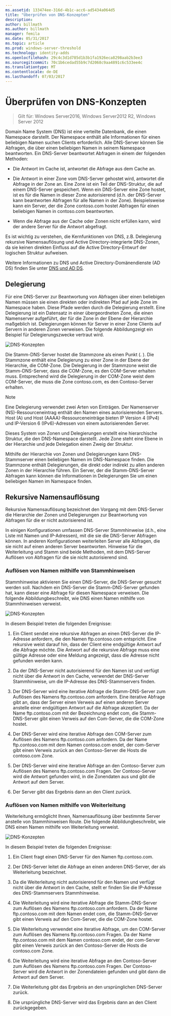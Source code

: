 ```yaml
---
ms.assetid: 133474ee-316d-4b1c-acc6-ad5434a064d5
title: "Überprüfen von DNS-Konzepten"
description: 
author: billmath
ms.author: billmath
manager: femila
ms.date: 05/31/2017
ms.topic: article
ms.prod: windows-server-threshold
ms.technology: identity-adds
ms.openlocfilehash: 29c4c3d1d785d1b3b1fa1926eca8298aab2b3ee3
ms.sourcegitcommit: 70c1b6cedad55b9c7d2068c9aa4891c6c533ee4c
ms.translationtype: MT
ms.contentlocale: de-DE
ms.lasthandoff: 07/03/2017
---
```

# <a name="reviewing-dns-concepts"></a>Überprüfen von DNS-Konzepten

>Gilt für: Windows Server2016, Windows Server2012 R2, Windows Server 2012

Domain Name System (DNS) ist eine verteilte Datenbank, die einen Namespace darstellt. Der Namespace enthält alle Informationen für einen beliebigen Namen suchen Clients erforderlich. Alle DNS-Server können Sie Abfragen, die über einen beliebigen Namen in seinem Namespace beantworten. Ein DNS-Server beantwortet Abfragen in einem der folgenden Methoden:  
  
-   Die Antwort im Cache ist, antwortet die Abfrage aus dem Cache an.  
  
-   Die Antwort in einer Zone vom DNS-Server gehostet wird, antwortet die Abfrage in der Zone an. Eine Zone ist ein Teil der DNS-Struktur, die auf einem DNS-Server gespeichert. Wenn ein DNS-Server eine Zone hostet, ist es für die Namen in dieser Zone autorisierend (d.h. der DNS-Server kann beantworten Abfragen für alle Namen in der Zone). Beispielsweise kann ein Server, der die Zone contoso.com hostet Abfragen für einen beliebigen Namen in contoso.com beantworten.  
  
-   Wenn die Abfrage aus der Cache oder Zonen nicht erfüllen kann, wird der andere Server für die Antwort abgefragt.  
  
Es ist wichtig zu verstehen, die Kernfunktionen von DNS, z.B. Delegierung rekursive Namensauflösung und Active Directory-integrierte DNS-Zonen, da sie keinen direkten Einfluss auf die Active Directory-Entwurf der logischen Struktur aufweisen.  
  
Weitere Informationen zu DNS und Active Directory-Domänendienste (AD DS) finden Sie unter [DNS und AD DS](../../ad-ds/plan/DNS-and-AD-DS.md).  
  
## <a name="delegation"></a>Delegierung  
Für eine DNS-Server zur Beantwortung von Abfragen über einen beliebigen Namen müssen sie einen direkten oder indirekten Pfad auf jede Zone im Namespace haben. Diese Pfade werden durch die Delegierung erstellt. Eine Delegierung ist ein Datensatz in einer übergeordneten Zone, die einen Namenserver aufgeführt, der für die Zone in der Ebene der Hierarchie maßgeblich ist. Delegierungen können für Server in einer Zone Clients auf Servern in anderen Zonen verweisen. Die folgende Abbildungzeigt ein Beispiel für Delegierungszwecke vertraut wird.  
  
![DNS-Konzepten](../../media/Reviewing-DNS-Concepts/0c24b576-d41a-4e5d-ad3d-6be81e095835.gif)  
  
Die Stamm-DNS-Server hostet die Stammzone als einen Punkt (. ). Die Stammzone enthält eine Delegierung zu einer Zone in der Ebene der Hierarchie, die COM-Zone. Die Delegierung in der Stammzone weist die Stamm-DNS-Server, dass die COM-Zone, es den COM-Server erhalten muss. Entsprechend wird die Delegierung in der COM-Zone weist dem COM-Server, die muss die Zone contoso.com, es den Contoso-Server erhalten.  
  
> [!NOTE]  
> Eine Delegierung verwendet zwei Arten von Einträgen. Der Namenserver (NS)-Ressourceneintrag enthält den Namen eines autorisierenden Servers. Host (A) und Host (AAAA)-Ressourceneinträge bieten IP Version 4 (IPv4) und IP-Version 6 (IPv6)-Adressen von einem autorisierenden Server.  
  
Dieses System von Zonen und Delegierungen erstellt eine hierarchische Struktur, die den DNS-Namespace darstellt. Jede Zone steht eine Ebene in der Hierarchie und jede Delegation einen Zweig der Struktur.  
  
Mithilfe der Hierarchie von Zonen und Delegierungen kann DNS-Stammserver einen beliebigen Namen im DNS-Namespace finden. Die Stammzone enthält Delegierungen, die direkt oder indirekt zu allen anderen Zonen in der Hierarchie führen. Ein Server, der die Stamm-DNS-Server Abfragen kann können die Informationen in Delegierungen Sie um einen beliebigen Namen im Namespace finden.  
  
## <a name="recursive-name-resolution"></a>Rekursive Namensauflösung  
Rekursive Namensauflösung bezeichnet den Vorgang mit dem DNS-Server die Hierarchie der Zonen und Delegierungen zur Beantwortung von Abfragen für die er nicht autorisierend ist.  
  
In einigen Konfigurationen umfassen DNS-Server Stammhinweise (d.h., eine Liste mit Namen und IP-Adressen), mit die sie die DNS-Server Abfragen können. In anderen Konfigurationen weiterleiten Server alle Abfragen, die sie nicht auf einen anderen Server beantworten. Hinweise für die Weiterleitung und Stamm sind beide Methoden, mit dem DNS-Server Auflösen von Abfragen für die sie nicht autorisierend sind.  
  
### <a name="resolving-names-by-using-root-hints"></a>Auflösen von Namen mithilfe von Stammhinweisen  
Stammhinweise aktivieren Sie einen DNS-Server, die DNS-Server gesucht werden soll. Nachdem ein DNS-Server die Stamm-DNS-Server gefunden hat, kann dieser eine Abfrage für diesen Namespace verweisen. Die folgende Abbildungbeschreibt, wie DNS einen Namen mithilfe von Stammhinweisen verweist.  
  
![DNS-Konzepten](../../media/Reviewing-DNS-Concepts/1c044845-b104-4262-a7af-474ba3558a85.gif)  
  
In diesem Beispiel treten die folgenden Ereignisse:  
  
1.  Ein Client sendet eine rekursive Abfragen an einen DNS-Server die IP-Adresse anfordern, die den Namen ftp.contoso.com entspricht. Eine rekursive weist darauf hin, dass der Client eine endgültige Antwort auf die Abfrage möchte. Die Antwort auf die rekursive Abfrage muss eine gültige Adresse oder eine Meldung angezeigt, dass die Adresse nicht gefunden werden kann.  
  
2.  Da der DNS-Server nicht autorisierend für den Namen ist und verfügt nicht über die Antwort in den Cache, verwendet der DNS-Server Stammhinweise, um die IP-Adresse des DNS-Stammservers finden.  
  
3.  Der DNS-Server wird eine iterative Abfrage die Stamm-DNS-Server zum Auflösen des Namens ftp.contoso.com anfordern. Eine iterative Abfrage gibt an, dass der Server einen Verweis auf einen anderen Server anstelle einer endgültigen Antwort auf die Abfrage akzeptiert. Da der Name ftp.contoso.com mit der Bezeichnung endet com, die Stamm-DNS-Server gibt einen Verweis auf den Com-Server, die die COM-Zone hostet.  
  
4.  Der DNS-Server wird eine iterative Abfrage den COM-Server zum Auflösen des Namens ftp.contoso.com anfordern. Da der Name ftp.contoso.com mit dem Namen contoso.com endet, der com-Server gibt einen Verweis zurück an den Contoso-Server die Hosts die contoso.com Zone.  
  
5.  Der DNS-Server wird eine iterative Abfrage an den Contoso-Server zum Auflösen des Namens ftp.contoso.com Fragen. Der Contoso-Server wird die Antwort gefunden wird, in die Zonendaten aus und gibt die Antwort auf dem Server.  
  
6.  Der Server gibt das Ergebnis dann an den Client zurück.  
  
### <a name="resolving-names-by-using-forwarding"></a>Auflösen von Namen mithilfe von Weiterleitung  
Weiterleitung ermöglicht Ihnen, Namensauflösung über bestimmte Server anstelle von Stammhinweisen Route. Die folgende Abbildungbeschreibt, wie DNS einen Namen mithilfe von Weiterleitung verweist.  
  
![DNS-Konzepten](../../media/Reviewing-DNS-Concepts/05bc2eb0-1033-4e53-ae30-244fa247d000.gif)  
  
In diesem Beispiel treten die folgenden Ereignisse:  
  
1.  Ein Client fragt einen DNS-Server für den Namen ftp.contoso.com.  
  
2.  Der DNS-Server leitet die Abfrage an einen anderen DNS-Server, der als Weiterleitung bezeichnet.  
  
3.  Da die Weiterleitung nicht autorisierend für den Namen und verfügt nicht über die Antwort in den Cache, stellt er finden Sie die IP-Adresse des DNS-Stammservers Stammhinweise.  
  
4.  Die Weiterleitung wird eine iterative Abfrage die Stamm-DNS-Server zum Auflösen des Namens ftp.contoso.com anfordern. Da der Name ftp.contoso.com mit dem Namen endet com, die Stamm-DNS-Server gibt einen Verweis auf den Com-Server, die die COM-Zone hostet.  
  
5.  Die Weiterleitung verwendet eine iterative Abfrage, um den COM-Server zum Auflösen des Namens ftp.contoso.com Fragen. Da der Name ftp.contoso.com mit dem Namen contoso.com endet, der com-Server gibt einen Verweis zurück an den Contoso-Server die Hosts die contoso.com Zone.  
  
6.  Die Weiterleitung wird eine iterative Abfrage an den Contoso-Server zum Auflösen des Namens ftp.contoso.com Fragen. Der Contoso-Server wird die Antwort in der Zonendateien gefunden und gibt dann die Antwort auf dem Server.  
  
7.  Die Weiterleitung gibt das Ergebnis an den ursprünglichen DNS-Server zurück.  
  
8.  Die ursprüngliche DNS-Server wird das Ergebnis dann an den Client zurückgegeben.  
  


